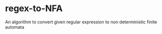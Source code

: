 # regex-to-NFA
An algorithm to convert given regular expression to non deterministic finite automata
